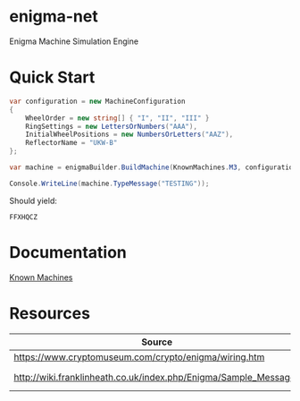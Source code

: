 # enigma-net
Enigma Machine Simulation Engine

# Quick Start

```c#
var configuration = new MachineConfiguration
{
    WheelOrder = new string[] { "I", "II", "III" }
    RingSettings = new LettersOrNumbers("AAA"),
    InitialWheelPositions = new NumbersOrLetters("AAZ"),
    ReflectorName = "UKW-B"
};

var machine = enigmaBuilder.BuildMachine(KnownMachines.M3, configuration);

Console.WriteLine(machine.TypeMessage("TESTING"));
```

Should yield:

```
FFXHQCZ
```

# Documentation

[Known Machines](docs/known-machines.md)

# Resources

| Source | Description |
|---|---|
|https://www.cryptomuseum.com/crypto/enigma/wiring.htm | Wiring |
|http://wiki.franklinheath.co.uk/index.php/Enigma/Sample_Messages| Sample Messages|